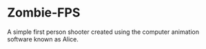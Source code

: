 Zombie-FPS
==========

A simple first person shooter created using the computer animation software known as Alice.
